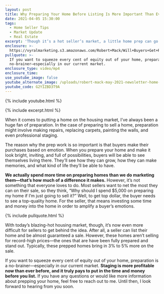```yaml
---
layout: post
title: Why Preparing Your Home Before Listing Is More Important Than Ever
date: 2021-04-05 15:30:00
tags:
  - Home Seller Tips
  - Market Update
  - Real Estate
excerpt: 'Though it’s a hot seller’s market, a little home prep can go a long way.'
enclosure: >-
  https://vyralmarketing.s3.amazonaws.com/Robert+Mack/Will+Buyers+Get+Relief+in+Our+Real+Estate+Market_.mp4
pullquote: >-
  If you want to squeeze every cent of equity out of your home, preparation is a
  no-brainer—especially in our current market.
enclosure_type: video/mp4
enclosure_time:
use_youtube_image: false
youtube_alternate_image: /uploads/robert-mack-may-2021-newsletter-home-preparation-yt.jpg
youtube_code: G2YIZBD3T9A
---
```

{% include youtube.html %}

{% include excerpt.html %}

When it comes to putting a home on the housing market, I’ve always been a huge fan of preparation. In the case of preparing to sell a home, preparation might involve making repairs, replacing carpets, painting the walls, and even professional staging.

The reason why the prep work is so important is that buyers make their purchases based on emotion. When you prepare your home and make it look bright, inviting, and full of possibilities, buyers will be able to see themselves living there. They’ll see how they can grow, how they can make memories, and what kind of life they’ll be able to have.

**We actually spend more time on preparing homes than we do marketing them—that’s how much of a difference it makes.** However, it’s not something that everyone loves to do. Most sellers want to net the most they can on their sale, so they think, “Why should I spend $5,000 on preparing my home if I’m just going to sell it?” Well, to get top dollar, the buyer needs to see a top-quality home. For the seller, that means investing some time and money into the home in order to amplify a buyer’s emotions.

{% include pullquote.html %}

With today’s blazing-hot housing market, though, it’s now even more difficult for sellers to get behind the idea. After all, a seller can list their home and be almost guaranteed a sale. However, these homes aren’t selling for record-high prices—the ones that are have been fully prepared and stand out. Typically, these prepped homes bring in 3% to 5% more on the sale.

If you want to squeeze every cent of equity out of your home, preparation is a no-brainer—especially in our current market. **Staging is more profitable now than ever before, and it truly pays to put in the time and money before you list.** If you have any questions or would like more information about prepping your home, feel free to reach out to me. Until then, I look forward to hearing from you soon.
